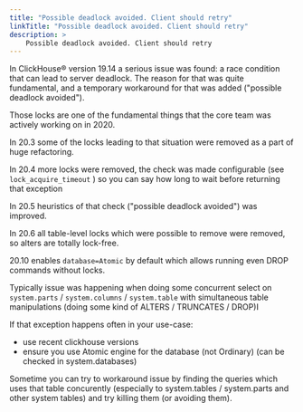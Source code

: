 ```yaml
---
title: "Possible deadlock avoided. Client should retry"
linkTitle: "Possible deadlock avoided. Client should retry"
description: >
    Possible deadlock avoided. Client should retry
---
```

In ClickHouse® version 19.14 a serious issue was found: a race condition that can lead to server deadlock. The reason for that was quite fundamental, and a temporary workaround for that was added ("possible deadlock avoided").

Those locks are one of the fundamental things that the core team was actively working on in 2020.

In 20.3 some of the locks leading to that situation were removed as a part of huge refactoring.

In 20.4 more locks were removed, the check was made configurable (see `lock_acquire_timeout` ) so you can say how long to wait before returning that exception

In 20.5 heuristics of that check ("possible deadlock avoided") was improved.

In 20.6 all table-level locks which were possible to remove were removed, so alters are totally lock-free.

20.10 enables `database=Atomic` by default which allows running even DROP commands without locks.

Typically issue was happening when doing some concurrent select on `system.parts` / `system.columns` / `system.table` with simultaneous table manipulations (doing some kind of ALTERS / TRUNCATES / DROP)I

If that exception happens often in your use-case:
- use recent clickhouse versions
- ensure you use Atomic engine for the database (not Ordinary) (can be checked in system.databases)

Sometime you can try to workaround issue by finding the queries which uses that table concurently (especially to system.tables / system.parts and other system tables) and  try killing them (or avoiding them).
